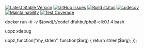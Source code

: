 
[![Latest Stable Version](https://poser.pugx.org/wumvi/utils.request/v/stable?format=flat-square)](https://packagist.org/packages/wumvi/utils.request)
[![GitHub issues](https://img.shields.io/github/issues/wumvi/utils.request.svg?style=flat-square)](https://github.com/wumvi/utils.request/issues)
[![Build status](https://travis-ci.org/wumvi/utils.request.svg?branch=master)](https://travis-ci.org/wumvi/utils.request)
[![codecov](https://codecov.io/gh/wumvi/utils.request/branch/master/graph/badge.svg)](https://codecov.io/gh/wumvi/utils.request)
[![Maintainability](https://api.codeclimate.com/v1/badges/d46c237991bcef09bbf1/maintainability)](https://codeclimate.com/github/wumvi/utils.request/maintainability)
[![Test Coverage](https://api.codeclimate.com/v1/badges/d46c237991bcef09bbf1/test_coverage)](https://codeclimate.com/github/wumvi/utils.request/test_coverage)


docker run -ti -v $(pwd)/:/code/ dfuhbu/php8-cli:0.1.4 bash

uopz
xdebug

uopz_function("my_strlen", function($arg) {
return strlen($arg);
});